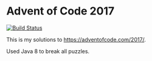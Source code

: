 # Advent of Code 2017

[![Build Status](https://travis-ci.org/rsetkus/adventofcode.svg?branch=master)](https://travis-ci.org/rsetkus/adventofcode2017)

This is my solutions to https://adventofcode.com/2017/.

Used Java 8 to break all puzzles.
